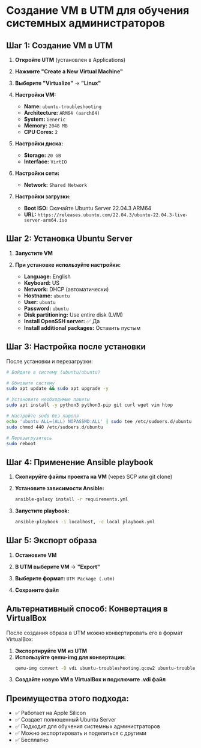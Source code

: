 # Создание VM в UTM для обучения системных администраторов

## Шаг 1: Создание VM в UTM

1. **Откройте UTM** (установлен в Applications)

2. **Нажмите "Create a New Virtual Machine"**

3. **Выберите "Virtualize"** → **"Linux"**

4. **Настройки VM:**
   - **Name:** `ubuntu-troubleshooting`
   - **Architecture:** `ARM64 (aarch64)`
   - **System:** `Generic`
   - **Memory:** `2048 MB`
   - **CPU Cores:** `2`

5. **Настройки диска:**
   - **Storage:** `20 GB`
   - **Interface:** `VirtIO`

6. **Настройки сети:**
   - **Network:** `Shared Network`

7. **Настройки загрузки:**
   - **Boot ISO:** Скачайте Ubuntu Server 22.04.3 ARM64
   - **URL:** `https://releases.ubuntu.com/22.04.3/ubuntu-22.04.3-live-server-arm64.iso`

## Шаг 2: Установка Ubuntu Server

1. **Запустите VM**

2. **При установке используйте настройки:**
   - **Language:** English
   - **Keyboard:** US
   - **Network:** DHCP (автоматически)
   - **Hostname:** `ubuntu`
   - **User:** `ubuntu`
   - **Password:** `ubuntu`
   - **Disk partitioning:** Use entire disk (LVM)
   - **Install OpenSSH server:** ✅ Да
   - **Install additional packages:** Оставить пустым

## Шаг 3: Настройка после установки

После установки и перезагрузки:

```bash
# Войдите в систему (ubuntu/ubuntu)

# Обновите систему
sudo apt update && sudo apt upgrade -y

# Установите необходимые пакеты
sudo apt install -y python3 python3-pip git curl wget vim htop

# Настройте sudo без пароля
echo 'ubuntu ALL=(ALL) NOPASSWD:ALL' | sudo tee /etc/sudoers.d/ubuntu
sudo chmod 440 /etc/sudoers.d/ubuntu

# Перезагрузитесь
sudo reboot
```

## Шаг 4: Применение Ansible playbook

1. **Скопируйте файлы проекта на VM** (через SCP или git clone)

2. **Установите зависимости Ansible:**
   ```bash
   ansible-galaxy install -r requirements.yml
   ```

3. **Запустите playbook:**
   ```bash
   ansible-playbook -i localhost, -c local playbook.yml
   ```

## Шаг 5: Экспорт образа

1. **Остановите VM**

2. **В UTM выберите VM** → **"Export"**

3. **Выберите формат:** `UTM Package (.utm)`

4. **Сохраните файл**

## Альтернативный способ: Конвертация в VirtualBox

После создания образа в UTM можно конвертировать его в формат VirtualBox:

1. **Экспортируйте VM из UTM**
2. **Используйте qemu-img для конвертации:**
   ```bash
   qemu-img convert -O vdi ubuntu-troubleshooting.qcow2 ubuntu-troubleshooting.vdi
   ```
3. **Создайте новую VM в VirtualBox и подключите .vdi файл**

## Преимущества этого подхода:

- ✅ Работает на Apple Silicon
- ✅ Создает полноценный Ubuntu Server
- ✅ Подходит для обучения системных администраторов
- ✅ Можно экспортировать и поделиться с другими
- ✅ Бесплатно
